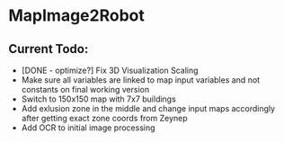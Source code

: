 # MapImage2Robot


## Current Todo: 

- [DONE - optimize?] Fix 3D Visualization Scaling
- Make sure all variables are linked to map input variables and not constants on final working version
- Switch to 150x150 map with 7x7 buildings
- Add exlusion zone in the middle and change input maps accordingly after getting exact zone coords from Zeynep
- Add OCR to initial image processing 